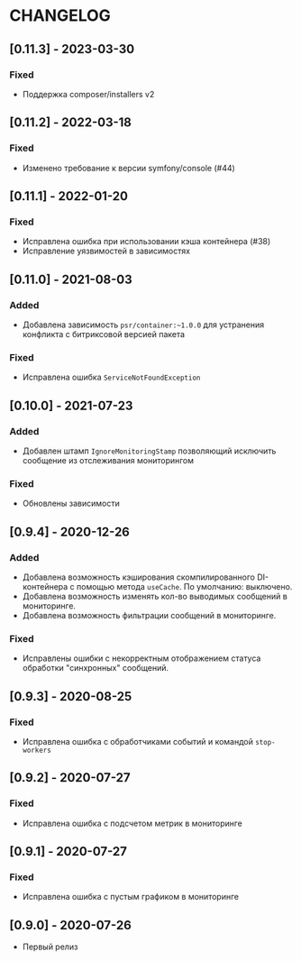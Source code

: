# CHANGELOG

## [0.11.3] - 2023-03-30
### Fixed
- Поддержка composer/installers v2

## [0.11.2] - 2022-03-18
### Fixed
- Изменено требование к версии symfony/console (#44)

## [0.11.1] - 2022-01-20
### Fixed
- Исправлена ошибка при использовании кэша контейнера (#38)
- Исправление уязвимостей в зависимостях

## [0.11.0] - 2021-08-03
### Added
- Добавлена зависимость `psr/container:~1.0.0` для устранения конфликта с битриксовой версией пакета
### Fixed
- Исправлена ошибка `ServiceNotFoundException`

## [0.10.0] - 2021-07-23
### Added
- Добавлен штамп `IgnoreMonitoringStamp` позволяющий исключить сообщение из отслеживания мониторингом
### Fixed
- Обновлены зависимости

## [0.9.4] - 2020-12-26
### Added
- Добавлена возможность кэширования скомпилированного DI-контейнера с помощью метода `useCache`. По умолчанию: выключено.
- Добавлена возможность изменять кол-во выводимых сообщений в мониторинге.
- Добавлена возможность фильтрации сообщений в мониторинге.
### Fixed
- Исправлены ошибки с некорректным отображением статуса обработки "синхронных" сообщений.

## [0.9.3] - 2020-08-25
### Fixed
- Исправлена ошибка с обработчиками событий и командой `stop-workers`

## [0.9.2] - 2020-07-27
### Fixed
- Исправлена ошибка с подсчетом метрик в мониторинге

## [0.9.1] - 2020-07-27
### Fixed
- Исправлена ошибка с пустым графиком в мониторинге

## [0.9.0] - 2020-07-26
- Первый релиз
